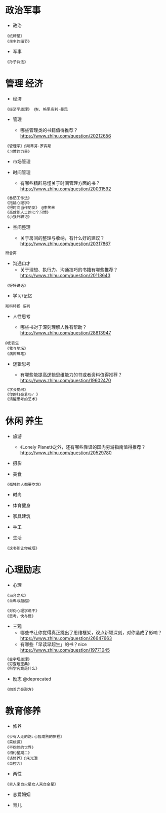 # 政治军事

- 政治

```
《纸牌屋》
《民主的细节》
```

- 军事

```
《孙子兵法》
```

# 管理 经济

- 经济

```
《经济学原理》 @N. 格里高利·曼昆
```

- 管理

    - 哪些管理类的书籍值得推荐？ https://www.zhihu.com/question/20212656

```
《管理学》@斯蒂芬·罗宾斯
《习惯的力量》
```

- 市场管理

- 时间管理
    - 有哪些精辟易懂关于时间管理方面的书？ https://www.zhihu.com/question/20031592

```js
《番茄工作法》
《拖延心理学》
《把时间当作朋友》 @李笑来
《高效能人士的七个习惯》
《小强升职记》
```

- 空间整理

    - 关于房间的整理与收纳，有什么好的建议？ https://www.zhihu.com/question/20317867

```js
断舍离
```

- 沟通口才
    - 关于理想、执行力、沟通技巧的书籍有哪些推荐？ https://www.zhihu.com/question/20118643

```
《好好说话》
```

- 学习/记忆

```
斯科特扬 系列
```

- 人性思考

    - 哪些书对于深刻理解人性有帮助？https://www.zhihu.com/question/28813947

```
@史铁生
《我与地坛》
《病隙碎笔》
```

- 逻辑思考

    - 有哪些能提高逻辑思维能力的书或者资料值得推荐？https://www.zhihu.com/question/19602470

```js
《学会提问》
《你的灯亮着吗? 》
《清醒思考的艺术》
```


# 休闲 养生

- 旅游

    - 《Lonely Planet》之外，还有哪些靠谱的国内穷游指南值得推荐？https://www.zhihu.com/question/20529780

- 摄影

- 美食

```
《孤独的人都要吃饱》
```

- 时尚

- 体育健身

- 家具建筑

- 手工

- 生活

```
《这书能让你戒烟》 
```

# 心理励志

- 心理

```
《乌合之众》
《自卑与超越》

《对伪心理学说不》
《思考，快与慢》
```

- 三观
    -  哪些书让你觉得真正跳出了思维框架，观点新颖深刻，对你造成了影响？https://www.zhihu.com/question/26647663
    - 有哪些「早读早超生」的书？nice https://www.zhihu.com/question/19771045
    
```js
《金字塔原理》
《穷查理宝典》
《科学究竟是什么》
```

- 励志 @deprecated

```
《向着光亮那方》
```

# 教育修养

- 修养

```
《少有人走的路:心智成熟的旅程》
《菜根谭》
《不抱怨的世界》
《相约星期二》
《谈修养》@朱光潜
《自控力》
```

- 两性

```
《男人来自火星女人来自金星》
```

- 恋爱婚姻

- 育儿